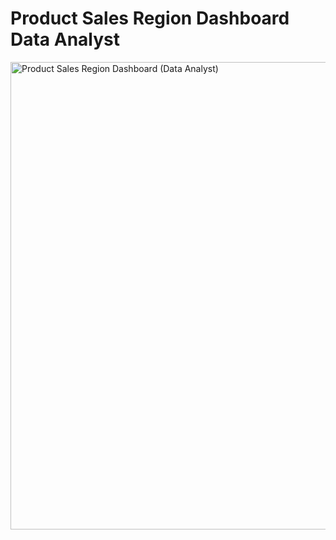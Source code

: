 # Product Sales Region Dashboard Data Analyst
<img width="1437" height="748" alt="Product Sales Region Dashboard (Data Analyst)" src="https://github.com/user-attachments/assets/ea5eed91-9111-46e9-94ae-54c816fb33b6" />


